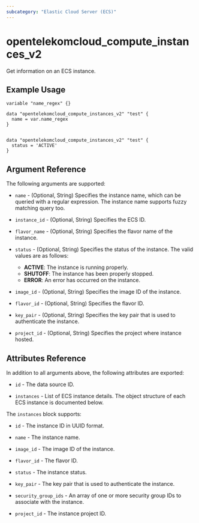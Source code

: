 ```yaml
---
subcategory: "Elastic Cloud Server (ECS)"
---
```


# opentelekomcloud_compute_instances_v2

Get information on an ECS instance.

## Example Usage

```hcl
variable "name_regex" {}

data "opentelekomcloud_compute_instances_v2" "test" {
  name = var.name_regex
}
```

```hcl

data "opentelekomcloud_compute_instances_v2" "test" {
  status = 'ACTIVE'
}
```

## Argument Reference

The following arguments are supported:

* `name` - (Optional, String) Specifies the instance name, which can be queried with a regular expression.
  The instance name supports fuzzy matching query too.

* `instance_id` - (Optional, String) Specifies the ECS ID.

* `flavor_name` - (Optional, String) Specifies the flavor name of the instance.

* `status` - (Optional, String) Specifies the status of the instance. The valid values are as follows:
    + **ACTIVE**: The instance is running properly.
    + **SHUTOFF**: The instance has been properly stopped.
    + **ERROR**: An error has occurred on the instance.

* `image_id` - (Optional, String) Specifies the image ID of the instance.

* `flavor_id` - (Optional, String) Specifies the flavor ID.

* `key_pair` - (Optional, String) Specifies the key pair that is used to authenticate the instance.

* `project_id` - (Optional, String) Specifies the project where instance hosted.

## Attributes Reference

In addition to all arguments above, the following attributes are exported:

* `id` - The data source ID.

* `instances` - List of ECS instance details. The object structure of each ECS instance is documented below.

The `instances` block supports:

* `id` - The instance ID in UUID format.

* `name` - The instance name.

* `image_id` - The image ID of the instance.

* `flavor_id` - The flavor ID.

* `status` - The instance status.

* `key_pair` - The key pair that is used to authenticate the instance.

* `security_group_ids` - An array of one or more security group IDs to associate with the instance.

* `project_id` - The instance project ID.
